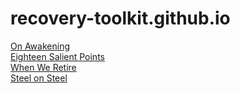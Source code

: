 # recovery-toolkit.github.io

[On Awakening](/on-awakening/)  
[Eighteen Salient Points](/eighteen-salient-points/)  
[When We Retire](/when-we-retire/)  
[Steel on Steel](/steel-on-steel)
